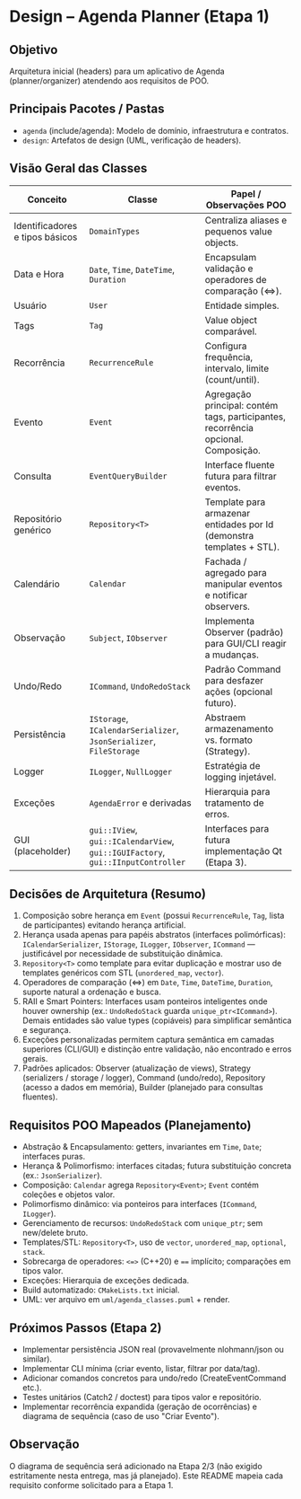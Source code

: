 # Design – Agenda Planner (Etapa 1)

## Objetivo
Arquitetura inicial (headers) para um aplicativo de Agenda (planner/organizer) atendendo aos requisitos de POO.

## Principais Pacotes / Pastas
- `agenda` (include/agenda): Modelo de domínio, infraestrutura e contratos.
- `design`: Artefatos de design (UML, verificação de headers).

## Visão Geral das Classes
| Conceito | Classe | Papel / Observações POO |
|----------|--------|-------------------------|
| Identificadores e tipos básicos | `DomainTypes` | Centraliza aliases e pequenos value objects. |
| Data e Hora | `Date`, `Time`, `DateTime`, `Duration` | Encapsulam validação e operadores de comparação (<=>). |
| Usuário | `User` | Entidade simples. |
| Tags | `Tag` | Value object comparável. |
| Recorrência | `RecurrenceRule` | Configura frequência, intervalo, limite (count/until). |
| Evento | `Event` | Agregação principal: contém tags, participantes, recorrência opcional. Composição. |
| Consulta | `EventQueryBuilder` | Interface fluente futura para filtrar eventos. |
| Repositório genérico | `Repository<T>` | Template para armazenar entidades por Id (demonstra templates + STL). |
| Calendário | `Calendar` | Fachada / agregado para manipular eventos e notificar observers. |
| Observação | `Subject`, `IObserver` | Implementa Observer (padrão) para GUI/CLI reagir a mudanças. |
| Undo/Redo | `ICommand`, `UndoRedoStack` | Padrão Command para desfazer ações (opcional futuro). |
| Persistência | `IStorage`, `ICalendarSerializer`, `JsonSerializer`, `FileStorage` | Abstraem armazenamento vs. formato (Strategy). |
| Logger | `ILogger`, `NullLogger` | Estratégia de logging injetável. |
| Exceções | `AgendaError` e derivadas | Hierarquia para tratamento de erros. |
| GUI (placeholder) | `gui::IView`, `gui::ICalendarView`, `gui::IGUIFactory`, `gui::IInputController` | Interfaces para futura implementação Qt (Etapa 3). |

## Decisões de Arquitetura (Resumo)
1. Composição sobre herança em `Event` (possui `RecurrenceRule`, `Tag`, lista de participantes) evitando herança artificial.
2. Herança usada apenas para papéis abstratos (interfaces polimórficas): `ICalendarSerializer`, `IStorage`, `ILogger`, `IObserver`, `ICommand` — justificável por necessidade de substituição dinâmica.
3. `Repository<T>` como template para evitar duplicação e mostrar uso de templates genéricos com STL (`unordered_map`, `vector`).
4. Operadores de comparação (<=>) em `Date`, `Time`, `DateTime`, `Duration`, suporte natural a ordenação e busca.
5. RAII e Smart Pointers: Interfaces usam ponteiros inteligentes onde houver ownership (ex.: `UndoRedoStack` guarda `unique_ptr<ICommand>`). Demais entidades são value types (copiáveis) para simplificar semântica e segurança.
6. Exceções personalizadas permitem captura semântica em camadas superiores (CLI/GUI) e distinção entre validação, não encontrado e erros gerais.
7. Padrões aplicados: Observer (atualização de views), Strategy (serializers / storage / logger), Command (undo/redo), Repository (acesso a dados em memória), Builder (planejado para consultas fluentes).

## Requisitos POO Mapeados (Planejamento)
- Abstração & Encapsulamento: getters, invariantes em `Time`, `Date`; interfaces puras.
- Herança & Polimorfismo: interfaces citadas; futura substituição concreta (ex.: `JsonSerializer`).
- Composição: `Calendar` agrega `Repository<Event>`; `Event` contém coleções e objetos valor.
- Polimorfismo dinâmico: via ponteiros para interfaces (`ICommand`, `ILogger`).
- Gerenciamento de recursos: `UndoRedoStack` com `unique_ptr`; sem new/delete bruto.
- Templates/STL: `Repository<T>`, uso de `vector`, `unordered_map`, `optional`, `stack`.
- Sobrecarga de operadores: `<=>` (C++20) e `==` implícito; comparações em tipos valor.
- Exceções: Hierarquia de exceções dedicada.
- Build automatizado: `CMakeLists.txt` inicial.
- UML: ver arquivo em `uml/agenda_classes.puml` + render.

## Próximos Passos (Etapa 2)
- Implementar persistência JSON real (provavelmente nlohmann/json ou similar).
- Implementar CLI mínima (criar evento, listar, filtrar por data/tag).
- Adicionar comandos concretos para undo/redo (CreateEventCommand etc.).
- Testes unitários (Catch2 / doctest) para tipos valor e repositório.
 - Implementar recorrência expandida (geração de ocorrências) e diagrama de sequência (caso de uso "Criar Evento").
 
## Observação
O diagrama de sequência será adicionado na Etapa 2/3 (não exigido estritamente nesta entrega, mas já planejado). Este README mapeia cada requisito conforme solicitado para a Etapa 1.


